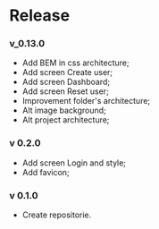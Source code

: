 # Release #

### v_0.13.0 ###
* Add BEM in css architecture;
* Add screen Create user;
* Add screen Dashboard;
* Add screen Reset user;
* Improvement folder's architecture;
* Alt image background;
* Alt project architecture;


### v 0.2.0 ###
* Add screen Login and style;
* Add favicon;

### v 0.1.0 ###
* Create repositorie.